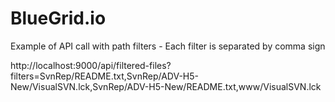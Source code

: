 # BlueGrid.io

Example of API call with path filters - Each filter is separated by comma sign

http://localhost:9000/api/filtered-files?filters=SvnRep/README.txt,SvnRep/ADV-H5-New/VisualSVN.lck,SvnRep/ADV-H5-New/README.txt,www/VisualSVN.lck
